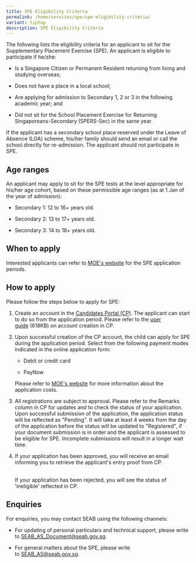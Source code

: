 ```yaml
---
title: SPE Eligibility Criteria
permalink: /home/services/spe/spe-eligibility-criteria/
variant: tiptap
description: SPE Eligibility Criteria
---
```

<p>The following lists the eligibility criteria for an applicant to sit for
the Supplementary Placement Exercise (SPE). An applicant is eligible to
participate if he/she:</p>
<ul data-tight="true" class="tight">
<li>
<p>Is a Singapore Citizen or Permanent Resident returning from living and
studying overseas;</p>
</li>
<li>
<p>Does not have a place in a local school;</p>
</li>
<li>
<p>Are applying for admission to Secondary 1, 2 or 3 in the following academic
year; and</p>
</li>
<li>
<p>Did not sit for the School Placement Exercise for Returning Singaporeans-Secondary
(SPERS-Sec) in the same year.</p>
</li>
</ul>
<p>If the applicant has a secondary school place reserved under the Leave
of Absence (LOA) scheme, his/her family should send an email or call the
school directly for re-admission. The applicant should not participate
in SPE.</p>
<h2><strong>Age ranges</strong></h2>
<p>An applicant may apply to sit for the SPE tests at the level appropriate
for his/her age cohort, based on these permissible age ranges (as at 1
Jan of the year of admission):</p>
<ul data-tight="true" class="tight">
<li>
<p>Secondary 1: 12 to 16+ years old.</p>
</li>
<li>
<p>Secondary 2: 13 to 17+ years old.</p>
</li>
<li>
<p>Secondary 3: 14 to 18+ years old.</p>
</li>
</ul>
<h2><strong>When to apply</strong></h2>
<p>Interested applicants can refer to <a href="https://www.moe.gov.sg/returning-singaporeans/secondary/spe/apply" rel="noopener noreferrer nofollow" target="_blank">MOE's website</a> for
the SPE application periods.</p>
<h2><strong>How to apply</strong></h2>
<p>Please follow the steps below to apply for SPE:</p>
<ol data-tight="true" class="tight">
<li>
<p>Create an account in the&nbsp;<a href="https://myexams.seab.gov.sg/auth/login" rel="noopener noreferrer" target="_blank"><u>Candidates Portal (CP)</u></a>.
The applicant can start to do so from the application period. Please refer
to the&nbsp;<a href="https://www.seab.gov.sg/docs/default-source/assessment-services/spe-user-guide-for-candidates-portal.pdf?sfvrsn=21ba6439_2" rel="noopener noreferrer nofollow" target="_blank"><u>user guide</u></a>&nbsp;(618KB)
on account creation in CP.
<br>
</p>
</li>
<li>
<p>Upon successful creation of the CP account, the child can apply for SPE
during the application period. Select from the following payment modes
indicated in the online application form:
<br>
</p>
<ul data-tight="true" class="tight">
<li>
<p>Debit or credit card</p>
</li>
<li>
<p>PayNow
<br>
</p>
</li>
</ul>
<p>Please refer to <a href="https://www.moe.gov.sg/returning-singaporeans/secondary/spe/apply" rel="noopener noreferrer nofollow" target="_blank"><u>MOE's website</u></a> for
more information about the application costs.
<br>
</p>
</li>
<li>
<p>All registrations are subject to approval. Please refer to the Remarks
column in CP for updates and to check the status of your application. Upon
successful submission of the application, the application status will be
reflected as "Pending". It will take at least 4 weeks from the day of the
application before the status will be updated to "Registered", if your
document submission is in order and the applicant is assessed to be eligible
for SPE. Incomplete submissions will result in a longer wait time.
<br>
</p>
</li>
<li>
<p>If your application has been approved, you will receive an email informing
you to retrieve the applicant's entry proof from CP.</p>
<p>
<br>If your application has been rejected, you will see the status of 'ineligible'
reflected in CP.</p>
</li>
</ol>
<h2><strong>Enquiries</strong></h2>
<p>For enquiries, you may contact SEAB using the following channels:&nbsp;</p>
<ul data-tight="true" class="tight">
<li>
<p>For updating of personal particulars and technical support, please write
to&nbsp;<a href="https://www.moe.gov.sg/returning-singaporeans/secondary/spe/apply" rel="noopener noreferrer nofollow" target="_blank"><u>SEAB_AS_Document@seab.gov.sg</u></a>.</p>
</li>
<li>
<p>For general matters about the SPE, please write to&nbsp;<a href="https://www.moe.gov.sg/returning-singaporeans/secondary/spe/apply" rel="noopener noreferrer nofollow" target="_blank"><u>SEAB_AS@seab.gov.sg</u></a>.</p>
</li>
</ul>
<p></p>